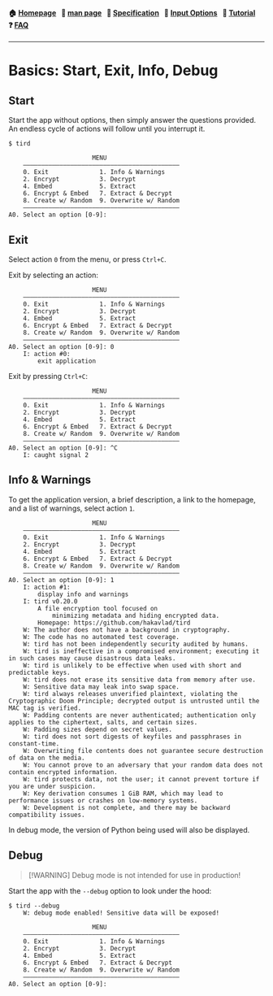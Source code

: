 
<h4 align="left">
  🏠&nbsp;<a href="https://github.com/hakavlad/tird">Homepage</a> &nbsp;
  📜&nbsp;<a href="https://github.com/hakavlad/tird/blob/main/docs/MANPAGE.md">man&nbsp;page</a> &nbsp;
  📑&nbsp;<a href="https://github.com/hakavlad/tird/blob/main/docs/SPECIFICATION.md">Specification</a> &nbsp;
  📄&nbsp;<a href="https://github.com/hakavlad/tird/blob/main/docs/INPUT_OPTIONS.md">Input&nbsp;Options</a> &nbsp;
  📖&nbsp;<a href="https://github.com/hakavlad/tird/blob/main/docs/tutorial/README.md">Tutorial</a> &nbsp;
  ❓&nbsp;<a href="https://github.com/hakavlad/tird/blob/main/docs/FAQ.md">FAQ</a>
</h4>

---

# Basics: Start, Exit, Info, Debug

## Start

Start the app without options, then simply answer the questions provided. An endless cycle of actions will follow until you interrupt it.

```
$ tird

                       MENU
    ———————————————————————————————————————————
    0. Exit              1. Info & Warnings
    2. Encrypt           3. Decrypt
    4. Embed             5. Extract
    6. Encrypt & Embed   7. Extract & Decrypt
    8. Create w/ Random  9. Overwrite w/ Random
    ———————————————————————————————————————————
A0. Select an option [0-9]:
```

## Exit 

Select action `0` from the menu, or press `Ctrl+C`.

Exit by selecting an action:

```
                       MENU
    ———————————————————————————————————————————
    0. Exit              1. Info & Warnings
    2. Encrypt           3. Decrypt
    4. Embed             5. Extract
    6. Encrypt & Embed   7. Extract & Decrypt
    8. Create w/ Random  9. Overwrite w/ Random
    ———————————————————————————————————————————
A0. Select an option [0-9]: 0
    I: action #0:
        exit application
```

Exit by pressing `Ctrl+C`:

```
                       MENU
    ———————————————————————————————————————————
    0. Exit              1. Info & Warnings
    2. Encrypt           3. Decrypt
    4. Embed             5. Extract
    6. Encrypt & Embed   7. Extract & Decrypt
    8. Create w/ Random  9. Overwrite w/ Random
    ———————————————————————————————————————————
A0. Select an option [0-9]: ^C
    I: caught signal 2
```

## Info & Warnings 

To get the application version, a brief description, a link to the homepage, and a list of warnings, select action `1`.

```
                       MENU
    ———————————————————————————————————————————
    0. Exit              1. Info & Warnings
    2. Encrypt           3. Decrypt
    4. Embed             5. Extract
    6. Encrypt & Embed   7. Extract & Decrypt
    8. Create w/ Random  9. Overwrite w/ Random
    ———————————————————————————————————————————
A0. Select an option [0-9]: 1
    I: action #1:
        display info and warnings
    I: tird v0.20.0
        A file encryption tool focused on
            minimizing metadata and hiding encrypted data.
        Homepage: https://github.com/hakavlad/tird
    W: The author does not have a background in cryptography.
    W: The code has no automated test coverage.
    W: tird has not been independently security audited by humans.
    W: tird is ineffective in a compromised environment; executing it in such cases may cause disastrous data leaks.
    W: tird is unlikely to be effective when used with short and predictable keys.
    W: tird does not erase its sensitive data from memory after use.
    W: Sensitive data may leak into swap space.
    W: tird always releases unverified plaintext, violating the Cryptographic Doom Principle; decrypted output is untrusted until the MAC tag is verified.
    W: Padding contents are never authenticated; authentication only applies to the ciphertext, salts, and certain sizes.
    W: Padding sizes depend on secret values.
    W: tird does not sort digests of keyfiles and passphrases in constant-time.
    W: Overwriting file contents does not guarantee secure destruction of data on the media.
    W: You cannot prove to an adversary that your random data does not contain encrypted information.
    W: tird protects data, not the user; it cannot prevent torture if you are under suspicion.
    W: Key derivation consumes 1 GiB RAM, which may lead to performance issues or crashes on low-memory systems.
    W: Development is not complete, and there may be backward compatibility issues.
```

In debug mode, the version of Python being used will also be displayed.

## Debug

> \[!WARNING]
> Debug mode is not intended for use in production!

Start the app with the `--debug` option to look under the hood:

```
$ tird --debug
    W: debug mode enabled! Sensitive data will be exposed!

                       MENU
    ———————————————————————————————————————————
    0. Exit              1. Info & Warnings
    2. Encrypt           3. Decrypt
    4. Embed             5. Extract
    6. Encrypt & Embed   7. Extract & Decrypt
    8. Create w/ Random  9. Overwrite w/ Random
    ———————————————————————————————————————————
A0. Select an option [0-9]: 
```

